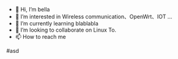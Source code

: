 - 👋 Hi, I’m bella
- 👀 I’m interested in Wireless communication、OpenWrt、IOT ...
- 🌱 I’m currently learning blablabla
- 💞️ I’m looking to collaborate on Linux To.
- 📫 How to reach me 

#asd
<!---
bella-mkbz/bella-mkbz is a ✨ special ✨ repository because its `README.md` (this file) appears on your GitHub profile.
You can click the Preview link to take a look at your changes.
--->
